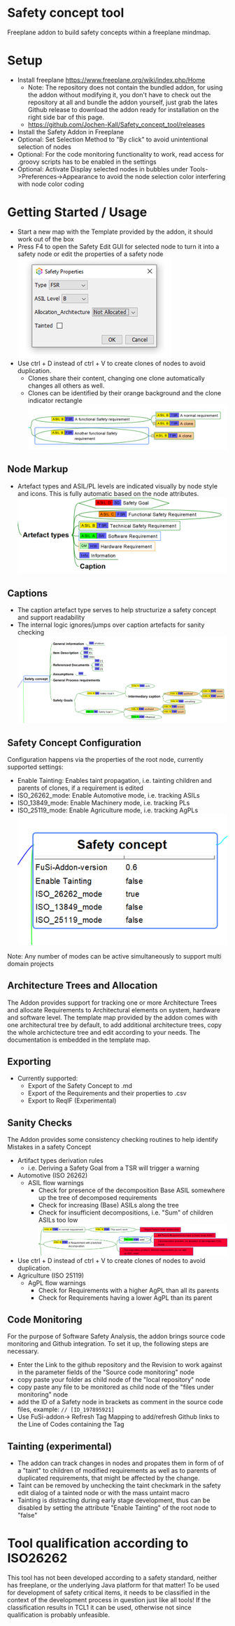 # Safety concept tool
Freeplane addon to build safety concepts within a freeplane mindmap.

# Setup
* Install freeplane https://www.freeplane.org/wiki/index.php/Home
  * Note: The repository does not contain the bundled addon, for using the addon without modifying it, you don't have to check out the repository at all and bundle the addon yourself, just grab the lates Github release to download the addon ready for installation on the right side bar of this page.
  * https://github.com/Jochen-Kall/Safety_concept_tool/releases 
* Install the Safety Addon in Freeplane
* Optional: Set Selection Method to "By click" to avoid unintentional selection of nodes
* Optional: For the code monitoring functionality to work, read access for .groovy scripts has to be enabled in the settings
* Optional: Activate Display selected nodes in bubbles under Tools->Preferences->Appearance to avoid the node selection color interfering with node color coding

# Getting Started / Usage
* Start a new map with the Template provided by the addon, it should work out of the box
* Press F4 to open the Safety Edit GUI for selected node to turn it into a safety node or edit the properties of a safety node ![Example](Readme_files/Safety_edit_dialog.png)
* Use ctrl + D instead of ctrl + V to create clones of nodes to avoid duplication. 
  * Clones share their content, changing one clone automatically changes all others as well.
  * Clones can be identified by their orange background and the clone indicator rectangle ![Example](Readme_files/clone_markup.png)

## Node Markup
* Artefact types and ASIL/PL levels are indicated visually by node style and icons. This is fully automatic based on the node attributes. 
![Example](Readme_files/Artefact_markup.png)

## Captions
* The caption artefact type serves to help structurize a safety concept and support readability
* The internal logic ignores/jumps over caption artefacts for sanity checking
![Example](Readme_files/Caption_example.png)

## Safety Concept Configuration
Configuration happens via the properties of the root node, currently supported settings:
  * Enable Tainting: Enables taint propagation, i.e. tainting children and parents of clones, if a requirement is edited
  * ISO_26262_mode: Enable Automotive mode, i.e. tracking ASILs
  * ISO_13849_mode: Enable Machinery mode, i.e. tracking PLs
  * ISO_25119_mode: Enable Agriculture mode, i.e. tracking AgPLs
![Example](Readme_files/root_node_settings.png)

Note: Any number of modes can be active simultaneously to support multi domain projects 
## Architecture Trees and Allocation
The Addon provides support for tracking one or more Architecture Trees and allocate Requirements to Architectural elements on system, hardware and software level.
The template map provided by the addon comes with one architectural tree by default, to add additional architecture trees, copy the whole archictecture tree and edit according to your needs.
The documentation is embedded in the template map.

## Exporting
* Currently supported:
  * Export of the Safety Concept to .md
  * Export of the Requirements and their properties to .csv
  * Export to ReqIF (Experimental)
  
## Sanity Checks
The Addon provides some consistency checking routines to help identify Mistakes in a safety Concept
  * Artifact types derivation rules 
    * i.e. Deriving a Safety Goal from a TSR will trigger a warning
* Automotive (ISO 26262)
  * ASIL flow warnings
    * Check for presence of the decomposition Base ASIL somewhere up the tree of decomposed requirements
    * Check for increasing (Base) ASILs along the tree
    * Check for insufficient decompositions, i.e. "Sum" of children ASILs too low
    ![Example](Readme_files/26262_errors.png)
* Use ctrl + D instead of ctrl + V to create clones of nodes to avoid duplication.  
* Agriculture (ISO 25119)
  * AgPL flow warnings
    * Check for Requirements with a higher AgPL than all its parents
    * Check for Requirements having a lower AgPL than its parent 
    
## Code Monitoring
For the purpose of Software Safety Analysis, the addon brings source code monitoring and Github integration.
To set it up, the following steps are necessary.
* Enter the Link to the github repository and the Revision to work against in the parameter fields of the "Source code monitoring" node
* copy paste your folder as child node of the "local repository" node
* copy paste any file to be monitored as child node of the "files under monitoring" node
* add the ID of a Safety node in brackets as comment in the source code files, example: 
``` // [ID_197895921] ```
* Use FuSi-addon-> Refresh Tag Mapping to add/refresh Github links to the Line of Codes containing the Tag 

## Tainting (experimental)
* The addon can track changes in nodes and propates them in form of of a "taint" to children of modified requirements as well as to parents of duplicated requirements, that might be affected by the change.
* Taint can be removed by unchecking the taint checkmark in the safety edit dialog of a tainted node or with the mass untaint macro
* Tainting is distracting during early stage development, thus can be disabled by setting the attribute "Enable Tainting" of the root node to "false"

# Tool qualification according to ISO26262
This tool has not been developed according to a safety standard, neither has freeplane, or the underlying Java platform for that matter!
To be used for development of safety critical items, it needs to be classified in the context of the development process in question just like all tools!
If the classification results in TCL1 it can be used, otherwise not since qualification is probably unfeasible. 

